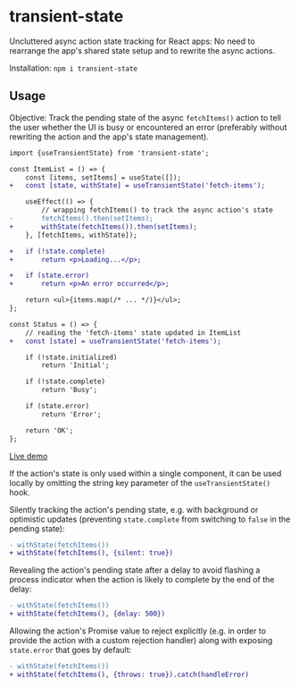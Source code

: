 # transient-state

Uncluttered async action state tracking for React apps: No need to rearrange the app's shared state setup and to rewrite the async actions.

Installation: `npm i transient-state`

## Usage

Objective: Track the pending state of the async `fetchItems()` action to tell the user whether the UI is busy or encountered an error (preferably without rewriting the action and the app's state management).

```diff
import {useTransientState} from 'transient-state';

const ItemList = () => {
    const [items, setItems] = useState([]);
+   const [state, withState] = useTransientState('fetch-items');

    useEffect(() => {
        // wrapping fetchItems() to track the async action's state
-       fetchItems().then(setItems);
+       withState(fetchItems()).then(setItems);
    }, [fetchItems, withState]);

+   if (!state.complete)
+       return <p>Loading...</p>;

+   if (state.error)
+       return <p>An error occurred</p>;

    return <ul>{items.map(/* ... */)}</ul>;
};

const Status = () => {
    // reading the 'fetch-items' state updated in ItemList
+   const [state] = useTransientState('fetch-items');

    if (!state.initialized)
        return 'Initial';

    if (!state.complete)
        return 'Busy';

    if (state.error)
        return 'Error';

    return 'OK';
};
```

[Live demo](https://codesandbox.io/p/sandbox/shared-transient-state-demo-35ktct?file=%2Fsrc%2FItemList.js)

If the action's state is only used within a single component, it can be used locally by omitting the string key parameter of the `useTransientState()` hook.

Silently tracking the action's pending state, e.g. with background or optimistic updates (preventing `state.complete` from switching to `false` in the pending state):

```diff
- withState(fetchItems())
+ withState(fetchItems(), {silent: true})
```

Revealing the action's pending state after a delay to avoid flashing a process indicator when the action is likely to complete by the end of the delay:

```diff
- withState(fetchItems())
+ withState(fetchItems(), {delay: 500})
```

Allowing the action's Promise value to reject explicitly (e.g. in order to provide the action with a custom rejection handler) along with exposing `state.error` that goes by default:

```diff
- withState(fetchItems())
+ withState(fetchItems(), {throws: true}).catch(handleError)
```
